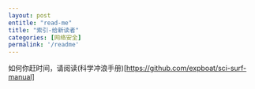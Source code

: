 ```yaml
---
layout: post
entitle: "read-me"
title: "索引-给新读者"
categories: [网络安全]
permalink: '/readme'
---
```


如何你赶时间，请阅读(科学冲浪手册)[https://github.com/expboat/sci-surf-manual]

